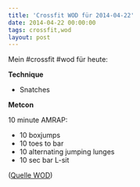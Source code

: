 ```yaml
---
title: 'Crossfit WOD für 2014-04-22'
date: 2014-04-22 00:00:00 
tags: crossfit,wod
layout: post
---
```

Mein #crossfit #wod für heute:

**Technique**

* Snatches

**Metcon**

10 minute AMRAP:

* 10 boxjumps
* 10 toes to bar
* 10 alternating jumping lunges
* 10 sec bar L-sit

([Quelle WOD][0])

[0]: http://www.crossfithh.de/1/post/2014/04/workout-tuesday14.html

